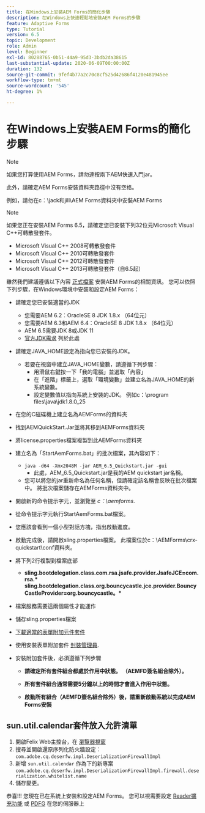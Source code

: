 ```yaml
---
title: 在Windows上安裝AEM Forms的簡化步驟
description: 在Windows上快速輕鬆地安裝AEM Forms的步驟
feature: Adaptive Forms
type: Tutorial
version: 6.5
topic: Development
role: Admin
level: Beginner
exl-id: 80288765-0b51-44a9-95d3-3bdb2da38615
last-substantial-update: 2020-06-09T00:00:00Z
duration: 132
source-git-commit: 9fef4b77a2c70c8cf525d42686f4120e481945ee
workflow-type: tm+mt
source-wordcount: '545'
ht-degree: 1%

---
```


# 在Windows上安裝AEM Forms的簡化步驟

>[!NOTE]
>
>如果您打算使用AEM Forms，請勿連按兩下AEM快速入門jar。
>
>此外，請確定AEM Forms安裝資料夾路徑中沒有空格。
>
>例如，請勿在c：\jack和jill\AEM Forms資料夾中安裝AEM Forms

>[!NOTE]
>
>如果您正在安裝AEM Forms 6.5，請確定您已安裝下列32位元Microsoft Visual C++可轉散發套件。
>
>* Microsoft Visual C++ 2008可轉散發套件
>* Microsoft Visual C++ 2010可轉散發套件
>* Microsoft Visual C++ 2012可轉散發套件
>* Microsoft Visual C++ 2013可轉散發套件（自6.5起）

雖然我們建議遵循以下內容 [正式檔案](https://helpx.adobe.com/tw/experience-manager/6-3/forms/using/installing-configuring-aem-forms-osgi.html) 安裝AEM Forms的相關資訊。 您可以依照下列步驟，在Windows環境中安裝和設定AEM Forms：

* 請確定您已安裝適當的JDK
   * 您需要AEM 6.2：OracleSE 8 JDK 1.8.x （64位元）
   * 您需要AEM 6.3和AEM 6.4：OracleSE 8 JDK 1.8.x （64位元）
   * AEM 6.5需要JDK 8或JDK 11
   * [官方JDK需求](https://experienceleague.adobe.com/docs/experience-manager-65/deploying/introduction/technical-requirements.html?lang=zh-Hant) 列於此處
* 請確定JAVA_HOME設定為指向您已安裝的JDK。
   * 若要在視窗中建立JAVA_HOME變數，請遵循下列步驟：
      * 用滑鼠右鍵按一下「我的電腦」並選取「內容」
      * 在「進階」標籤上，選取「環境變數」並建立名為JAVA_HOME的新系統變數。
      * 設定變數值以指向系統上安裝的JDK。 例如c：\program files\java\jdk1.8.0_25

* 在您的C磁碟機上建立名為AEMForms的資料夾
* 找到AEMQuickStart.Jar並將其移到AEMForms資料夾
* 將license.properties檔案複製到此AEMForms資料夾
* 建立名為「StartAemForms.bat」的批次檔案，其內容如下：
   * `java -d64 -Xmx2048M -jar AEM_6.5_Quickstart.jar -gui`
      * 此處，AEM_6.5_Quickstart.jar是我的AEM quickstart jar名稱。
   * 您可以將您的jar重新命名為任何名稱，但請確定該名稱會反映在批次檔案中。 將批次檔案儲存在AEMForms資料夾中。

* 開啟新的命令提示字元，並瀏覽至 _c：\aemforms_.

* 從命令提示字元執行StartAemForms.bat檔案。

* 您應該會看到一個小型對話方塊，指出啟動進度。

* 啟動完成後，請開啟sling.properties檔案。 此檔案位於c：\AEMForms\crx-quickstart\conf資料夾。

* 將下列2行複製到檔案底部
   * **sling.bootdelegation.class.com.rsa.jsafe.provider.JsafeJCE=com.rsa.&#42;** **sling.bootdelegation.class.org.bouncycastle.jce.provider.BouncyCastleProvider=org.bouncycastle。&#42;**
* 檔案服務需要這兩個屬性才能運作
* 儲存sling.properties檔案
* [下載適當的表單附加元件套件](https://experienceleague.adobe.com/docs/experience-manager-release-information/aem-release-updates/forms-updates/aem-forms-releases.html?lang=en)
* 使用安裝表單附加套件 [封裝管理員](http://localhost:4502/crx/packmgr/index.jsp).
* 安裝附加套件後，必須遵循下列步驟

   * **請確定所有套件組合都處於作用中狀態。 （AEMFD簽名組合除外）。**
   * **所有套件組合通常需要5分鐘以上的時間才會進入作用中狀態。**

   * **啟動所有組合（AEMFD簽名組合除外）後，請重新啟動系統以完成AEM Forms安裝**

## sun.util.calendar套件放入允許清單

1. 開啟Felix Web主控台，在 [瀏覽器視窗](http://localhost:4502/system/console/configMgr)
1. 搜尋並開啟還原序列化防火牆設定： `com.adobe.cq.deserfw.impl.DeserializationFirewallImpl`
1. 新增 `sun.util.calendar` 作為下的新專案 `com.adobe.cq.deserfw.impl.DeserializationFirewallImpl.firewall.deserialization.whitelist.name`
1. 儲存變更。

恭喜!!! 您現在已在系統上安裝和設定AEM Forms。
您可以視需要設定  [Reader擴充功能](https://experienceleague.adobe.com/docs/experience-manager-learn/forms/document-services/configuring-reader-extension-osgi.html) 或 [PDFG](https://experienceleague.adobe.com/docs/experience-manager-65/forms/install-aem-forms/osgi-installation/install-configure-document-services.html) 在您的伺服器上
